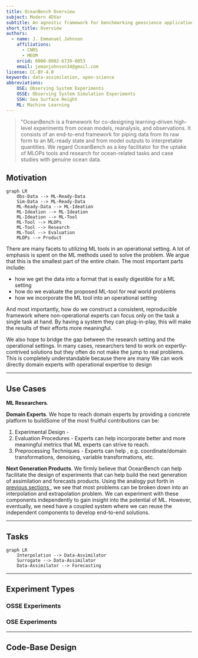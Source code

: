 ```yaml
---
title: OceanBench Overview
subject: Modern 4DVar
subtitle: An agnostic framework for benchmarking geoscience applications
short_title: Overview
authors:
  - name: J. Emmanuel Johnson
    affiliations:
      - CNRS
      - MEOM
    orcid: 0000-0002-6739-0053
    email: jemanjohnson34@gmail.com
license: CC-BY-4.0
keywords: data-assimilation, open-science
abbreviations:
    OSE: Observing System Experiments
    OSSE: Observing System Simulation Experiments
    SSH: Sea Surface Height
    ML: Machine Learning
---
```


> "OceanBench is a framework for co-designing learning-driven high-level experiments from ocean models, reanalysis, and observations.
> It consists of an end-to-end framework for piping data from its raw form to an ML-ready state and from model outputs to interpretable quantities.
> We regard OceanBench as a key facilitator for the uptake of MLOPs tools and research for ocean-related tasks and case studies with genuine ocean data.

## Motivation

```{mermaid}
graph LR
    Obs-Data --> ML-Ready-Data
    Sim-Data --> ML-Ready-Data
    ML-Ready-Data --> ML-Ideation
    ML-Ideation --> ML-Ideation
    ML-Ideation --> ML-Tool
    ML-Tool --> MLOPs
    ML-Tool --> Research
    ML-Tool --> Evaluation
    MLOPs --> Product
```

There are many facets to utilizing ML tools in an operational setting.
A lot of emphasis is spent on the ML methods used to solve the problem.
We argue that this is the smallest part of the entire chain.
The most important parts include: 

* how we get the data into a format that is easily digestible for a ML setting
* how do we evaluate the proposed ML-tool for real world problems
* how we incorporate the ML tool into an operational setting

And most importantly, how do we construct a consistent, reproducible framework where non-operational experts can focus only on the task a single task at hand.
By having a system they can plug-in-play, this will make the results of their efforts more meaningful.

We also hope to bridge the gap between the research setting and the operational settings.
In many cases, researchers tend to work on expertly-contrived solutions but they often do not make the jump to real problems.
This is completely understandable because there are many
We can work directly domain experts with operational expertise to design


---
## Use Cases


**ML Researchers**. 

**Domain Experts**. We hope to reach domain experts by providing a concrete platform to buildSome of the most fruitful contributions can be:

1. Experimental Design -
2. Evaluation Procedures - Experts can help incorporate better and more meaningful metrics that ML experts can strive to reach.
3. Preprocessing Techniques - Experts can help , e.g. coordinate/domain transformations, denoising, variable transformations, etc.


**Next Generation Products**. We firmly believe that OceanBench can help facilitate the design of experiments that can help build the next generation of assimilation and forecasts products.
Using the analogy put forth in [previous sections ](../framework/tasks.md), we see that most problems can be broken down into an interpolation and extrapolation problem.
We can experiment with these components independently to gain insight into the potential of ML.
However, eventually, we need have a coupled system where we can reuse the independent components to develop end-to-end solutions.


---
## Tasks

```{mermaid}
graph LR
    Interpolation --> Data-Assimilator
    Surrogate --> Data-Assimilator
    Data-Assimilator --> Forecasting
```


---
## Experiment Types


### OSSE Experiments


### OSE Experiments


---
## Code-Base Design

